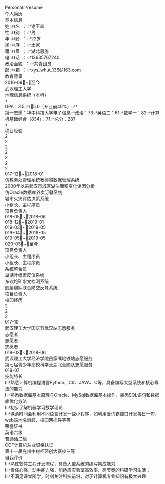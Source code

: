 
<!DOCTYPE html><!--[if IE]>  <html class="ie"> <![endif]-->
<html>
	<head>
		<meta charset="utf-8" />
		<title>
		</title>
		<link rel="stylesheet" type="text/css" href="042621093240_files/style.css" />
	</head>
	<body>
		<div class="stl_02">
			<div class="stl_03">
				<object data="042621093240_files/img_06.svg" type="image/svg+xml" class="stl_04" style="position:absolute; width:68.3333em; height:96.6667em;">
					<embed src="042621093240_files/img_06.svg" type="image/svg+xml" class="stl_04" />
				</object>
			</div>
			<div class="view">
				<div class="stl_05 stl_06">
					<div class="stl_01" style="top:2.0505em; left:17.8333em;"><span class="stl_07 stl_08 stl_09">Personalꢀresume &nbsp;</span></div>
					<div class="stl_01" style="top:1.316em; left:2.5em;"><span class="stl_10 stl_08 stl_11">个人简历 &nbsp;</span></div>
					<div class="stl_01" style="top:9.4225em; left:3.3333em;"><span class="stl_12 stl_08 stl_11">基本信息 &nbsp;</span></div>
					<div class="stl_01" style="top:12.7704em; left:4.25em;"><span class="stl_13 stl_08 stl_11" style="word-spacing:0.3654em;">姓ꢁꢁ名 ：ꢀ谢玉森 &nbsp;</span></div>
					<div class="stl_01" style="top:14.8537em; left:4.25em;"><span class="stl_13 stl_08 stl_11" style="word-spacing:0.3655em;">性ꢁꢁ别 ：ꢀ男 &nbsp;</span></div>
					<div class="stl_01" style="top:12.7704em; left:28.8333em;"><span class="stl_13 stl_08 stl_14" style="word-spacing:0.3661em;">年ꢁꢁ龄 ：ꢀ22岁 &nbsp;</span></div>
					<div class="stl_01" style="top:14.8537em; left:28.8333em;"><span class="stl_13 stl_08 stl_11" style="word-spacing:0.3655em;">民ꢁꢁ族 ：ꢀ土家 &nbsp;</span></div>
					<div class="stl_01" style="top:16.9371em; left:4.25em;"><span class="stl_13 stl_08 stl_11" style="word-spacing:0.3654em;">籍ꢁꢁ贯 ：ꢀ湖北恩施 &nbsp;</span></div>
					<div class="stl_01" style="top:19.0204em; left:4.25em;"><span class="stl_13 stl_08 stl_15" style="word-spacing:0.3669em;">电ꢁꢁ话 ：ꢀ13635767240 &nbsp;</span></div>
					<div class="stl_01" style="top:16.9371em; left:28.8333em;"><span class="stl_13 stl_08 stl_11" style="word-spacing:0.3654em;">政治面貌 ：ꢀ共青团员 &nbsp;</span></div>
					<div class="stl_01" style="top:19.0204em; left:28.8333em;"><span class="stl_13 stl_08 stl_16" style="word-spacing:0.3667em;">邮ꢁꢁ箱 ：ꢀxys_whut_136@163.com &nbsp;</span></div>
					<div class="stl_01" style="top:22.0892em; left:3.3333em;"><span class="stl_12 stl_08 stl_11">教育背景 &nbsp;</span></div>
					<div class="stl_01" style="top:25.2655em; left:4.2083em;"><span class="stl_17 stl_08 stl_18">2016-09ꢀ~ꢀ至今 &nbsp;</span></div>
					<div class="stl_01" style="top:25.2655em; left:27.375em;"><span class="stl_17 stl_08 stl_11">武汉理工大学 &nbsp;</span></div>
					<div class="stl_01" style="top:25.2655em; left:53.2917em;"><span class="stl_17 stl_08 stl_11">地理信息系统（本科） &nbsp;</span></div>
					<div class="stl_01" style="top:27.4371em; left:4.8451em;"><span class="stl_13 stl_08 stl_11">•</span></div>
					<div class="stl_01" style="top:27.4371em; left:5.9167em;"><span class="stl_13 stl_08 stl_19">GPA：3.5ꢀ/ꢀ5.0（专业前40%）ꢀꢀ &nbsp;</span></div>
					<div class="stl_01" style="top:29.1871em; left:5.9167em;"><span class="stl_13 stl_08 stl_14">第一志愿：华中科技大学电子信息ꢀ政治：73ꢀ英语二：61ꢀ数学一：82ꢀ计算机基础综合（834）：71ꢀ总分：287 &nbsp;</span></div>
					<div class="stl_01" style="top:29.1871em; left:4.8451em;"><span class="stl_13 stl_08 stl_11">•</span></div>
					<div class="stl_01" style="top:32.0892em; left:3.3333em;"><span class="stl_12 stl_08 stl_11">项目经验 &nbsp;</span></div>
					<div class="stl_01" style="top:35.2655em; left:4.2083em;"><span class="stl_17 stl_08 stl_11">2</span></div>
					<div class="stl_01" style="top:38.0989em; left:4.2083em;"><span class="stl_17 stl_08 stl_11">2</span></div>
					<div class="stl_01" style="top:40.9322em; left:4.2083em;"><span class="stl_17 stl_08 stl_11">2</span></div>
					<div class="stl_01" style="top:43.7655em; left:4.2083em;"><span class="stl_17 stl_08 stl_11">2</span></div>
					<div class="stl_01" style="top:46.5989em; left:4.2083em;"><span class="stl_17 stl_08 stl_11">2</span></div>
					<div class="stl_01" style="top:49.4322em; left:4.2083em;"><span class="stl_17 stl_08 stl_11">2</span></div>
					<div class="stl_01" style="top:52.2655em; left:4.2083em;"><span class="stl_17 stl_08 stl_11">2</span></div>
					<div class="stl_01" style="top:35.2655em; left:4.8919em;"><span class="stl_17 stl_08 stl_20">017-12ꢀ~ꢀ2018-01 &nbsp;</span></div>
					<div class="stl_01" style="top:35.2655em; left:21.7083em;"><span class="stl_17 stl_08 stl_11">仿教务处管理系统教师端数据管理系统 &nbsp;</span></div>
					<div class="stl_01" style="top:38.0989em; left:21.7083em;"><span class="stl_17 stl_08 stl_21">2000年以来武汉市城区湖泊面积变化诱因分析 &nbsp;</span></div>
					<div class="stl_01" style="top:40.9322em; left:23.2435em;"><span class="stl_17 stl_08 stl_21">仿Oracle数据库外卖订餐系统 &nbsp;</span></div>
					<div class="stl_01" style="top:43.7655em; left:25.0417em;"><span class="stl_17 stl_08 stl_11">城市火灾评估决策系统 &nbsp;</span></div>
					<div class="stl_01" style="top:35.2655em; left:55.625em;"><span class="stl_17 stl_08 stl_11">小组长、主程序员 &nbsp;</span></div>
					<div class="stl_01" style="top:38.0989em; left:59.125em;"><span class="stl_17 stl_08 stl_11">项目负责人 &nbsp;</span></div>
					<div class="stl_01" style="top:38.0989em; left:4.8919em;"><span class="stl_17 stl_08 stl_20">018-05ꢀ~ꢀ2018-06 &nbsp;</span></div>
					<div class="stl_01" style="top:40.9322em; left:4.8919em;"><span class="stl_17 stl_08 stl_20">018-12ꢀ~ꢀ2019-01 &nbsp;</span></div>
					<div class="stl_01" style="top:43.7655em; left:4.8919em;"><span class="stl_17 stl_08 stl_20">019-03ꢀ~ꢀ2019-05 &nbsp;</span></div>
					<div class="stl_01" style="top:46.5989em; left:4.8919em;"><span class="stl_17 stl_08 stl_20">019-04ꢀ~ꢀ2019-05 &nbsp;</span></div>
					<div class="stl_01" style="top:49.4322em; left:4.8919em;"><span class="stl_17 stl_08 stl_20">019-05ꢀ~ꢀ2019-05 &nbsp;</span></div>
					<div class="stl_01" style="top:52.2655em; left:4.8919em;"><span class="stl_17 stl_08 stl_18">020-03ꢀ~ꢀ至今 &nbsp;</span></div>
					<div class="stl_01" style="top:40.9322em; left:59.125em;"><span class="stl_17 stl_08 stl_11">项目负责人 &nbsp;</span></div>
					<div class="stl_01" style="top:43.7655em; left:55.625em;"><span class="stl_17 stl_08 stl_11">小组长、主程序员 &nbsp;</span></div>
					<div class="stl_01" style="top:46.5989em; left:55.625em;"><span class="stl_17 stl_08 stl_11">小组长、主程序员 &nbsp;</span></div>
					<div class="stl_01" style="top:49.4322em; left:59.125em;"><span class="stl_17 stl_08 stl_11">系统整合员 &nbsp;</span></div>
					<div class="stl_01" style="top:46.5989em; left:25.625em;"><span class="stl_17 stl_08 stl_11">巢湖叶绿素反演系统 &nbsp;</span></div>
					<div class="stl_01" style="top:49.4322em; left:25.0417em;"><span class="stl_17 stl_08 stl_11">东欢坨矿水文检测系统 &nbsp;</span></div>
					<div class="stl_01" style="top:52.2655em; left:23.875em;"><span class="stl_17 stl_08 stl_11">舰艇编队联合防空反导系统 &nbsp;</span></div>
					<div class="stl_01" style="top:52.2655em; left:59.125em;"><span class="stl_17 stl_08 stl_11">项目负责人 &nbsp;</span></div>
					<div class="stl_01" style="top:55.2559em; left:3.3333em;"><span class="stl_12 stl_08 stl_11">校园经历 &nbsp;</span></div>
					<div class="stl_01" style="top:58.4322em; left:4.2083em;"><span class="stl_17 stl_08 stl_11">2</span></div>
					<div class="stl_01" style="top:61.2655em; left:4.2083em;"><span class="stl_17 stl_08 stl_11">2</span></div>
					<div class="stl_01" style="top:64.0989em; left:4.2083em;"><span class="stl_17 stl_08 stl_11">2</span></div>
					<div class="stl_01" style="top:58.4322em; left:4.8919em;"><span class="stl_17 stl_08 stl_20">017-10 &nbsp;</span></div>
					<div class="stl_01" style="top:58.4322em; left:21.7083em;"><span class="stl_17 stl_08 stl_11">武汉理工大学国庆节武汉站志愿服务 &nbsp;</span></div>
					<div class="stl_01" style="top:58.4322em; left:61.4583em;"><span class="stl_17 stl_08 stl_11">志愿者 &nbsp;</span></div>
					<div class="stl_01" style="top:61.2655em; left:61.4583em;"><span class="stl_17 stl_08 stl_11">志愿者 &nbsp;</span></div>
					<div class="stl_01" style="top:64.0989em; left:61.4583em;"><span class="stl_17 stl_08 stl_11">志愿者 &nbsp;</span></div>
					<div class="stl_01" style="top:61.2655em; left:4.8919em;"><span class="stl_17 stl_08 stl_20">018-03ꢀ~ꢀ2018-06 &nbsp;</span></div>
					<div class="stl_01" style="top:61.2655em; left:21.7083em;"><span class="stl_17 stl_08 stl_11">武汉理工大学经济学院岳家嘴地铁站志愿服务 &nbsp;</span></div>
					<div class="stl_01" style="top:64.0989em; left:21.7083em;"><span class="stl_17 stl_08 stl_11">第七届青少年高校科学营湖北营随队志愿服务 &nbsp;</span></div>
					<div class="stl_01" style="top:64.0989em; left:4.8919em;"><span class="stl_17 stl_08 stl_20">018-07 &nbsp;</span></div>
					<div class="stl_01" style="top:67.0892em; left:3.3333em;"><span class="stl_12 stl_08 stl_11">技能特长 &nbsp;</span></div>
					<div class="stl_01" style="top:70.2704em; left:4.25em;"><span class="stl_22 stl_08 stl_23">lꢀ</span><span class="stl_13 stl_08 stl_23">熟悉计算机编程语言Python、C#、JAVA、C等，具备编写大型系统和核心算法的能力 &nbsp;</span></div>
					<div class="stl_01" style="top:72.0204em; left:4.25em;"><span class="stl_22 stl_08 stl_24">lꢀ</span><span class="stl_13 stl_08 stl_24">熟悉数据库基本原理与Oracle、MySql数据库基本操作，熟悉SQL语句和数据库优化方法 &nbsp;</span></div>
					<div class="stl_01" style="top:73.7704em; left:4.25em;"><span class="stl_22 stl_08 stl_21">lꢀ</span><span class="stl_13 stl_08 stl_21">初步了解机器学习数学理论 &nbsp;</span></div>
					<div class="stl_01" style="top:75.5204em; left:4.25em;"><span class="stl_22 stl_08 stl_21">lꢀ</span><span class="stl_13 stl_08 stl_21">课余时间会利用不同语言开发一些小程序，如利用爱词霸接口开发每日一句、web端地名消歧、校园网插件等等 &nbsp;</span></div>
					<div class="stl_01" style="top:78.4225em; left:3.3333em;"><span class="stl_12 stl_08 stl_11">荣誉证书 &nbsp;</span></div>
					<div class="stl_01" style="top:82.2704em; left:5.5833em;"><span class="stl_13 stl_08 stl_11">英语六级 &nbsp;</span></div>
					<div class="stl_01" style="top:82.2704em; left:13.8333em;"><span class="stl_13 stl_08 stl_11">普通话二级 &nbsp;</span></div>
					<div class="stl_01" style="top:82.2704em; left:23.1667em;"><span class="stl_13 stl_08 stl_25">CCF计算机从业资格认证 &nbsp;</span></div>
					<div class="stl_01" style="top:82.2704em; left:38.8333em;"><span class="stl_13 stl_08 stl_11">第十一届兖州中材杯环创大赛校三等 &nbsp;</span></div>
					<div class="stl_01" style="top:86.0059em; left:3.3333em;"><span class="stl_12 stl_08 stl_11">自我评价 &nbsp;</span></div>
					<div class="stl_01" style="top:89.1871em; left:4.25em;"><span class="stl_22 stl_08 stl_11">lꢀ</span><span class="stl_13 stl_08 stl_11">熟练软件工程开发流程，具备大型系统的编写集成能力 &nbsp;</span></div>
					<div class="stl_01" style="top:90.9371em; left:4.25em;"><span class="stl_22 stl_08 stl_11">lꢀ</span><span class="stl_13 stl_08 stl_11">责任心强，动手能力强，能适应实验室高效率、高节奏的科研学习生活； &nbsp;</span></div>
					<div class="stl_01" style="top:92.6871em; left:4.25em;"><span class="stl_22 stl_08 stl_11">lꢀ</span><span class="stl_13 stl_08 stl_11">不满足课堂所学，时刻关注科技前沿，对于计算机专业知识有极大兴趣 &nbsp;</span></div>
				</div>
			</div>
		</div>
	</body>
</html>
